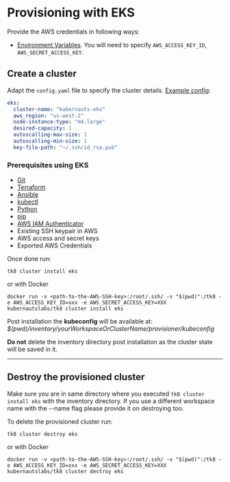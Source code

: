 # Provisioning with EKS


Provide the AWS credentials in following ways:

* [Environment Variables](https://docs.aws.amazon.com/cli/latest/userguide/cli-environment.html). You will need to specify `AWS_ACCESS_KEY_ID`, `AWS_SECRET_ACCESS_KEY`.

## Create a cluster

Adapt the `config.yaml` file to specify the cluster details. [Example config](../../../../config.yaml.example):

```yaml
eks:
  cluster-name: "kubernauts-eks"
  aws_region: "us-west-2"
  node-instance-type: "m4.large"
  desired-capacity: 1
  autoscalling-max-size: 2
  autoscalling-min-size: 1  
  key-file-path: "~/.ssh/id_rsa.pub"
```

### Prerequisites using EKS

* [Git](https://git-scm.com/)
* [Terraform](https://www.terraform.io/downloads.html)
* [Ansible](https://docs.ansible.com/ansible/latest/installation_guide/intro_installation.html)
* [kubectl](https://kubernetes.io/docs/tasks/tools/install-kubectl/)
* [Python](https://www.python.org/downloads/)
* [pip](https://pip.pypa.io/en/stable/installing/)
* [AWS IAM Authenticator](https://github.com/kubernetes-sigs/aws-iam-authenticator)
* Existing SSH keypair in AWS
* AWS access and secret keys
* Exported AWS Credentials

Once done run:

```shell
tk8 cluster install eks
```

or with Docker

```shell
docker run -v <path-to-the-AWS-SSH-key>:/root/.ssh/ -v "$(pwd)":/tk8 -e AWS_ACCESS_KEY_ID=xxx -e AWS_SECRET_ACCESS_KEY=XXX kubernautslabs/tk8 cluster install eks
```

Post installation the **kubeconfig** will be available at: _$(pwd)/inventory/*yourWorkspaceOrClusterName*/provisioner/kubeconfig_

**Do not** delete the inventory directory post installation as the cluster state will be saved in it.

---

## Destroy the provisioned cluster

Make sure you are in same directory where you executed `tk8 cluster install eks` with the inventory directory.
If you use a different workspace name with the --name flag please provide it on destroying too.

To delete the provisioned cluster run:

```shell
tk8 cluster destroy eks
```

or with Docker

```shell
docker run -v <path-to-the-AWS-SSH-key>:/root/.ssh/ -v "$(pwd)":/tk8 -e AWS_ACCESS_KEY_ID=xxx -e AWS_SECRET_ACCESS_KEY=XXX kubernautslabs/tk8 cluster destroy eks
```
